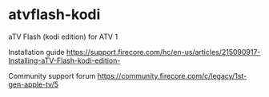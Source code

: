 # atvflash-kodi

aTV Flash (kodi edition) for ATV 1

Installation guide
https://support.firecore.com/hc/en-us/articles/215090917-Installing-aTV-Flash-kodi-edition-

Community support forum
https://community.firecore.com/c/legacy/1st-gen-apple-tv/5
